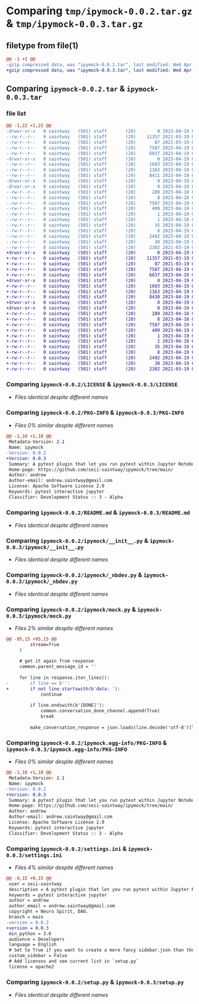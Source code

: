 # Comparing `tmp/ipymock-0.0.2.tar.gz` & `tmp/ipymock-0.0.3.tar.gz`

## filetype from file(1)

```diff
@@ -1 +1 @@
-gzip compressed data, was "ipymock-0.0.2.tar", last modified: Wed Apr 19 01:57:12 2023, max compression
+gzip compressed data, was "ipymock-0.0.3.tar", last modified: Wed Apr 19 04:19:06 2023, max compression
```

## Comparing `ipymock-0.0.2.tar` & `ipymock-0.0.3.tar`

### file list

```diff
@@ -1,22 +1,22 @@
-drwxr-xr-x   0 saintway   (501) staff       (20)        0 2023-04-19 01:57:12.695889 ipymock-0.0.2/
--rw-r--r--   0 saintway   (501) staff       (20)    11357 2021-03-19 07:00:57.000000 ipymock-0.0.2/LICENSE
--rw-r--r--   0 saintway   (501) staff       (20)       87 2021-03-19 09:00:48.000000 ipymock-0.0.2/MANIFEST.in
--rw-r--r--   0 saintway   (501) staff       (20)     7587 2023-04-19 01:57:12.695591 ipymock-0.0.2/PKG-INFO
--rw-r--r--   0 saintway   (501) staff       (20)     6837 2023-04-19 01:54:26.000000 ipymock-0.0.2/README.md
-drwxr-xr-x   0 saintway   (501) staff       (20)        0 2023-04-19 01:57:12.693112 ipymock-0.0.2/ipymock/
--rw-r--r--   0 saintway   (501) staff       (20)     1603 2023-04-19 01:54:20.000000 ipymock-0.0.2/ipymock/__init__.py
--rw-r--r--   0 saintway   (501) staff       (20)     1163 2023-04-19 01:54:20.000000 ipymock-0.0.2/ipymock/_nbdev.py
--rw-r--r--   0 saintway   (501) staff       (20)     8411 2023-04-19 01:54:20.000000 ipymock-0.0.2/ipymock/mock.py
-drwxr-xr-x   0 saintway   (501) staff       (20)        0 2023-04-19 01:57:12.694659 ipymock-0.0.2/ipymock.egg-info/
-drwxr-xr-x   0 saintway   (501) staff       (20)        0 2023-04-19 01:57:12.695203 ipymock-0.0.2/ipymock.egg-info/.ipynb_checkpoints/
--rw-r--r--   0 saintway   (501) staff       (20)      289 2023-04-18 09:17:57.000000 ipymock-0.0.2/ipymock.egg-info/.ipynb_checkpoints/SOURCES-checkpoint.txt
--rw-r--r--   0 saintway   (501) staff       (20)        8 2023-04-18 09:17:56.000000 ipymock-0.0.2/ipymock.egg-info/.ipynb_checkpoints/top_level-checkpoint.txt
--rw-r--r--   0 saintway   (501) staff       (20)     7587 2023-04-19 01:57:12.000000 ipymock-0.0.2/ipymock.egg-info/PKG-INFO
--rw-r--r--   0 saintway   (501) staff       (20)      409 2023-04-19 01:57:12.000000 ipymock-0.0.2/ipymock.egg-info/SOURCES.txt
--rw-r--r--   0 saintway   (501) staff       (20)        1 2023-04-19 01:57:12.000000 ipymock-0.0.2/ipymock.egg-info/dependency_links.txt
--rw-r--r--   0 saintway   (501) staff       (20)        1 2023-04-18 09:17:56.000000 ipymock-0.0.2/ipymock.egg-info/not-zip-safe
--rw-r--r--   0 saintway   (501) staff       (20)       35 2023-04-19 01:57:12.000000 ipymock-0.0.2/ipymock.egg-info/requires.txt
--rw-r--r--   0 saintway   (501) staff       (20)        8 2023-04-19 01:57:12.000000 ipymock-0.0.2/ipymock.egg-info/top_level.txt
--rw-r--r--   0 saintway   (501) staff       (20)     2492 2023-04-19 01:56:51.000000 ipymock-0.0.2/settings.ini
--rw-r--r--   0 saintway   (501) staff       (20)       38 2023-04-19 01:57:12.696004 ipymock-0.0.2/setup.cfg
--rw-r--r--   0 saintway   (501) staff       (20)     2302 2021-03-19 07:00:57.000000 ipymock-0.0.2/setup.py
+drwxr-xr-x   0 saintway   (501) staff       (20)        0 2023-04-19 04:19:06.103449 ipymock-0.0.3/
+-rw-r--r--   0 saintway   (501) staff       (20)    11357 2021-03-19 07:00:57.000000 ipymock-0.0.3/LICENSE
+-rw-r--r--   0 saintway   (501) staff       (20)       87 2021-03-19 09:00:48.000000 ipymock-0.0.3/MANIFEST.in
+-rw-r--r--   0 saintway   (501) staff       (20)     7587 2023-04-19 04:19:06.103081 ipymock-0.0.3/PKG-INFO
+-rw-r--r--   0 saintway   (501) staff       (20)     6837 2023-04-19 04:17:33.000000 ipymock-0.0.3/README.md
+drwxr-xr-x   0 saintway   (501) staff       (20)        0 2023-04-19 04:19:06.098782 ipymock-0.0.3/ipymock/
+-rw-r--r--   0 saintway   (501) staff       (20)     1603 2023-04-19 04:17:24.000000 ipymock-0.0.3/ipymock/__init__.py
+-rw-r--r--   0 saintway   (501) staff       (20)     1163 2023-04-19 04:17:24.000000 ipymock-0.0.3/ipymock/_nbdev.py
+-rw-r--r--   0 saintway   (501) staff       (20)     8430 2023-04-19 04:17:24.000000 ipymock-0.0.3/ipymock/mock.py
+drwxr-xr-x   0 saintway   (501) staff       (20)        0 2023-04-19 04:19:06.101274 ipymock-0.0.3/ipymock.egg-info/
+drwxr-xr-x   0 saintway   (501) staff       (20)        0 2023-04-19 04:19:06.102260 ipymock-0.0.3/ipymock.egg-info/.ipynb_checkpoints/
+-rw-r--r--   0 saintway   (501) staff       (20)      289 2023-04-18 09:17:57.000000 ipymock-0.0.3/ipymock.egg-info/.ipynb_checkpoints/SOURCES-checkpoint.txt
+-rw-r--r--   0 saintway   (501) staff       (20)        8 2023-04-18 09:17:56.000000 ipymock-0.0.3/ipymock.egg-info/.ipynb_checkpoints/top_level-checkpoint.txt
+-rw-r--r--   0 saintway   (501) staff       (20)     7587 2023-04-19 04:19:05.000000 ipymock-0.0.3/ipymock.egg-info/PKG-INFO
+-rw-r--r--   0 saintway   (501) staff       (20)      409 2023-04-19 04:19:06.000000 ipymock-0.0.3/ipymock.egg-info/SOURCES.txt
+-rw-r--r--   0 saintway   (501) staff       (20)        1 2023-04-19 04:19:05.000000 ipymock-0.0.3/ipymock.egg-info/dependency_links.txt
+-rw-r--r--   0 saintway   (501) staff       (20)        1 2023-04-18 09:17:56.000000 ipymock-0.0.3/ipymock.egg-info/not-zip-safe
+-rw-r--r--   0 saintway   (501) staff       (20)       35 2023-04-19 04:19:05.000000 ipymock-0.0.3/ipymock.egg-info/requires.txt
+-rw-r--r--   0 saintway   (501) staff       (20)        8 2023-04-19 04:19:05.000000 ipymock-0.0.3/ipymock.egg-info/top_level.txt
+-rw-r--r--   0 saintway   (501) staff       (20)     2492 2023-04-19 04:18:49.000000 ipymock-0.0.3/settings.ini
+-rw-r--r--   0 saintway   (501) staff       (20)       38 2023-04-19 04:19:06.103591 ipymock-0.0.3/setup.cfg
+-rw-r--r--   0 saintway   (501) staff       (20)     2302 2021-03-19 07:00:57.000000 ipymock-0.0.3/setup.py
```

### Comparing `ipymock-0.0.2/LICENSE` & `ipymock-0.0.3/LICENSE`

 * *Files identical despite different names*

### Comparing `ipymock-0.0.2/PKG-INFO` & `ipymock-0.0.3/PKG-INFO`

 * *Files 0% similar despite different names*

```diff
@@ -1,10 +1,10 @@
 Metadata-Version: 2.1
 Name: ipymock
-Version: 0.0.2
+Version: 0.0.3
 Summary: A pytest plugin that let you run pytest within Jupyter Notebook cells.
 Home-page: https://github.com/seii-saintway/ipymock/tree/main/
 Author: andrew
 Author-email: andrew.saintway@gmail.com
 License: Apache Software License 2.0
 Keywords: pytest interactive jupyter
 Classifier: Development Status :: 3 - Alpha
```

### Comparing `ipymock-0.0.2/README.md` & `ipymock-0.0.3/README.md`

 * *Files identical despite different names*

### Comparing `ipymock-0.0.2/ipymock/__init__.py` & `ipymock-0.0.3/ipymock/__init__.py`

 * *Files identical despite different names*

### Comparing `ipymock-0.0.2/ipymock/_nbdev.py` & `ipymock-0.0.3/ipymock/_nbdev.py`

 * *Files identical despite different names*

### Comparing `ipymock-0.0.2/ipymock/mock.py` & `ipymock-0.0.3/ipymock/mock.py`

 * *Files 2% similar despite different names*

```diff
@@ -95,15 +95,15 @@
         stream=True
     )
 
     # get it again from response
     common.parent_message_id = ''
 
     for line in response.iter_lines():
-        if line == b'':
+        if not line.startswith(b'data: '):
             continue
 
         if line.endswith(b'[DONE]'):
             common.conversation_done_channel.append(True)
             break
 
         make_conversation_response = json.loads(line.decode('utf-8')[len('data: '):])
```

### Comparing `ipymock-0.0.2/ipymock.egg-info/PKG-INFO` & `ipymock-0.0.3/ipymock.egg-info/PKG-INFO`

 * *Files 0% similar despite different names*

```diff
@@ -1,10 +1,10 @@
 Metadata-Version: 2.1
 Name: ipymock
-Version: 0.0.2
+Version: 0.0.3
 Summary: A pytest plugin that let you run pytest within Jupyter Notebook cells.
 Home-page: https://github.com/seii-saintway/ipymock/tree/main/
 Author: andrew
 Author-email: andrew.saintway@gmail.com
 License: Apache Software License 2.0
 Keywords: pytest interactive jupyter
 Classifier: Development Status :: 3 - Alpha
```

### Comparing `ipymock-0.0.2/settings.ini` & `ipymock-0.0.3/settings.ini`

 * *Files 4% similar despite different names*

```diff
@@ -9,15 +9,15 @@
 user = seii-saintway
 description = A pytest plugin that let you run pytest within Jupyter Notebook cells.
 keywords = pytest interactive jupyter
 author = andrew
 author_email = andrew.saintway@gmail.com
 copyright = Neuro Spirit, DAO.
 branch = main
-version = 0.0.2
+version = 0.0.3
 min_python = 3.6
 audience = Developers
 language = English
 # Set to True if you want to create a more fancy sidebar.json than the default
 custom_sidebar = False
 # Add licenses and see current list in `setup.py`
 license = apache2
```

### Comparing `ipymock-0.0.2/setup.py` & `ipymock-0.0.3/setup.py`

 * *Files identical despite different names*

